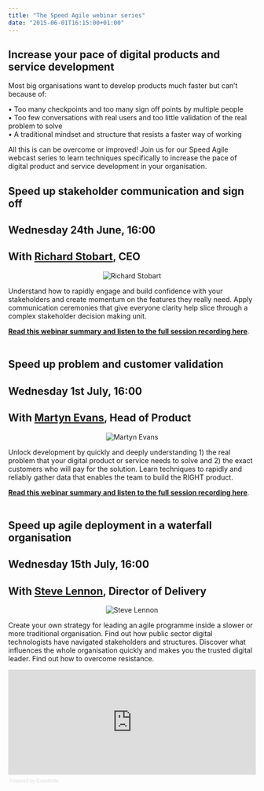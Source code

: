 ```yaml
---
title: "The Speed Agile webinar series"
date: "2015-06-01T16:15:00+01:00"
---
```


<h2>Increase your pace of digital products and service development</h2>

<p>Most big organisations want to develop products much faster but can’t because of:<br/></p>

<p>• Too many checkpoints and too many sign off points by multiple people<br/>
• Too few conversations with real users and too little validation of the real problem to solve<br/>
• A traditional mindset and structure that resists a faster way of working<br/></p>

<p>All this is can be overcome or improved! Join us for our Speed Agile webcast series to learn techniques specifically to increase the pace of digital product and service development in your organisation.<br/></p>

<h2 class="super_sub_heading"><b>Speed up stakeholder communication and sign off</b></h2>

<h2 class="super_sub_heading">Wednesday 24th June, 16:00</h2>

<h2>With <a href="../people#richard-stobart">Richard Stobart</a>, CEO<br/></h2>

<p align="center"><img src="http://bit.ly/1FowOVE" alt="Richard Stobart"></p> 

<p>Understand how to rapidly engage and build confidence with your stakeholders and create momentum on the features they really need. Apply communication ceremonies that give everyone clarity help slice through a complex stakeholder decision making unit.<br/></p>

<p><b><a href="/blog/webinar-speed-up-stakeholder-communication-and-sign-off">Read this webinar summary and listen to the full session recording here</a></b>.<br/>
<br/></p>

<h2 class="super_sub_heading"><b>Speed up problem and customer validation</b></h2>

<h2 class="super_sub_heading">Wednesday 1st July, 16:00</h2>

<h2>With <a href="../people#martyn-evans">Martyn Evans</a>, Head of Product<br/></h2>

<p align="center"><img src="http://bit.ly/1JjdcXC" alt="Martyn Evans"></p> 

<p>Unlock development by quickly and deeply understanding 1) the real problem that your digital product or service needs to solve and 2) the exact customers who will pay for the solution. Learn techniques to rapidly and reliably gather data that enables the team to build the RIGHT product.<br/></p>

<p><b><a href="/blog/webinar-speed-up-problem-and-customer-validation">Read this webinar summary and listen to the full session recording here</a></b>.<br/>
<br/></p>

<h2 class="super_sub_heading"><b>Speed up agile deployment in a waterfall organisation</b></h2>

<h2 class="super_sub_heading">Wednesday 15th July, 16:00</h2>

<h2>With <a href="../people#steve-lennon">Steve Lennon</a>, Director of Delivery<br/></h2>

<p align="center"><img src="http://bit.ly/1BBZwRj" alt="Steve Lennon"></p> 

<p>Create your own strategy for leading an agile programme inside a slower or more traditional organisation. Find out how public sector digital technologists have navigated stakeholders and structures. Discover what influences the whole organisation quickly and makes you the trusted digital leader. Find out how to overcome resistance.<br/></p>

<div style="width:100%; text-align:left;" ><iframe  src="https://eventbrite.co.uk/tickets-external?eid=17206776933&amp;ref=etckt" frameborder="0" height="214" width="100%" vspace="0" hspace="0" marginheight="5" marginwidth="5" scrolling="auto" allowtransparency="true"></iframe><div style="font-family:Helvetica, Arial; font-size:10px; padding:5px 0 5px; margin:2px; width:100%; text-align:left;" ><a class="powered-by-eb" style="color: #dddddd; text-decoration: none;" target="_blank" href="http://www.eventbrite.co.uk/r/etckt">Powered by Eventbrite</a></div></div>
